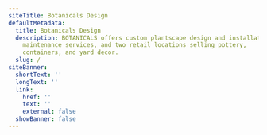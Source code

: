 ```yaml
---
siteTitle: Botanicals Design
defaultMetadata:
  title: Botanicals Design
  description: BOTANICALS offers custom plantscape design and installations, plant
    maintenance services, and two retail locations selling pottery,
    containers, and yard decor.
  slug: /
siteBanner:
  shortText: ''
  longText: ''
  link:
    href: ''
    text: ''
    external: false
  showBanner: false
---
```

